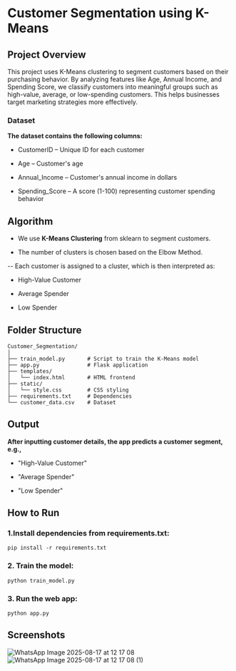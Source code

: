 # Customer Segmentation using K-Means
## Project Overview

This project uses K-Means clustering to segment customers based on their purchasing behavior. By analyzing features like Age, Annual Income, and Spending Score, we classify customers into meaningful groups such as high-value, average, or low-spending customers. This helps businesses target marketing strategies more effectively.

### Dataset

**The dataset contains the following columns:**

- CustomerID – Unique ID for each customer

- Age – Customer's age

- Annual_Income – Customer's annual income in dollars

- Spending_Score – A score (1-100) representing customer spending behavior

## Algorithm

- We use **K-Means Clustering** from sklearn to segment customers.

- The number of clusters is chosen based on the Elbow Method.

-- Each customer is assigned to a cluster, which is then interpreted as:

 - High-Value Customer

 - Average Spender

 - Low Spender

## Folder Structure
```
Customer_Segmentation/
│
├── train_model.py       # Script to train the K-Means model
├── app.py               # Flask application
├── templates/
│   └── index.html       # HTML frontend
├── static/
│   └── style.css        # CSS styling
├── requirements.txt     # Dependencies
└── customer_data.csv    # Dataset
```

## Output

**After inputting customer details, the app predicts a customer segment, e.g.,**

- "High-Value Customer"

- "Average Spender"

- "Low Spender"

## How to Run

### 1.Install dependencies from requirements.txt:
```
pip install -r requirements.txt
```

### 2. Train the model:
```
python train_model.py
```

### 3. Run the web app:
```
python app.py
```

## Screenshots

![WhatsApp Image 2025-08-17 at 12 17 08](https://github.com/user-attachments/assets/46dbe339-9b04-4fc9-ba87-e0530e3df73d)
![WhatsApp Image 2025-08-17 at 12 17 08 (1)](https://github.com/user-attachments/assets/4c55436b-c836-44a4-ac57-cb00e60a6c6a)

